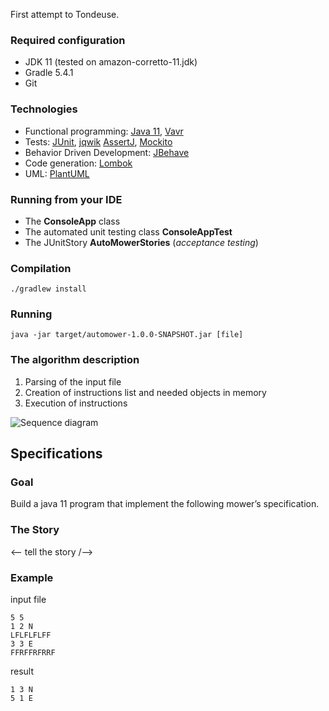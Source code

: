 First attempt to Tondeuse.

### Required configuration ###
* JDK 11 (tested on amazon-corretto-11.jdk)
* Gradle 5.4.1
* Git

### Technologies ####
* Functional programming: [Java 11](https://docs.aws.amazon.com/fr_fr/corretto/latest/corretto-11-ug/downloads-list.html), [Vavr](http://www.vavr.io/)
* Tests: [JUnit](https://junit.org/junit5/), [jqwik](https://jqwik.net/) [AssertJ](http://joel-costigliola.github.io/assertj/index.html), [Mockito](http://mockito.org/)
* Behavior Driven Development: [JBehave](http://jbehave.org/)
* Code generation: [Lombok](https://projectlombok.org)
* UML: [PlantUML](http://plantuml.com)

### Running from your IDE ###

* The **ConsoleApp** class
* The automated unit testing class **ConsoleAppTest**
* The JUnitStory **AutoMowerStories** (*acceptance testing*)

### Compilation ###
```
./gradlew install
```

### Running ###
```
java -jar target/automower-1.0.0-SNAPSHOT.jar [file]
```

### The algorithm description ###
1. Parsing of the input file
2. Creation of instructions list and needed objects in memory
3. Execution of instructions

![Sequence diagram](http://www.plantuml.com/plantuml/proxy?src=https://raw.githubusercontent.com/frecco75/mowitnow/master/src/main/resources/architecture/activity.puml)



## Specifications ##

### Goal ###

Build a java 11 program that implement the following mower’s specification.

### The Story ###

<-- tell the story /-->

### Example​ ###

input file
```
5 5
1 2 N
LFLFLFLFF
3 3 E
FFRFFRFRRF
```

result
```
1 3 N
5 1 E
```
